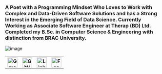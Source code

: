 ### A Poet with a Programming Mindset Who Loves to Work with Complex and Data-Driven Software Solutions and has a Strong Interest in the Emerging Field of Data Science. Currently Working as Associate Software Engineer at Therap (BD) Ltd. Completed my B.Sc. in Computer Science & Engineering with distinction from BRAC University.

![image](assets/gif003.gif)
<table>
    <tr>
      <th><a href="mailto:hrk.sakib@gmail.com" target="_blank"><img alt="Gmail" src="assets/google-gmail.svg" title="Email" width="32" height="32" /></a></th>
      <th><a href="https://github.com/MdSakibKhan" target="_blank"><img alt="GitHub" title="GitHub" height="32" width="32" src="assets/github.svg"></a></th>
      <th><a href="https://www.linkedin.com/in/md-sakib-khan/" target="_blank"><img alt="LinkedIn" title="LinkedIn" height="32" width="32" src="assets/linkedin.svg"></a></th>
      <th><a href="https://www.facebook.com/hrk.sakib" target="_blank"><img alt="Facebook" title="Facebook" height="32" width="32" src="assets/facebook.svg"></a></th>
    </tr>
</table>
